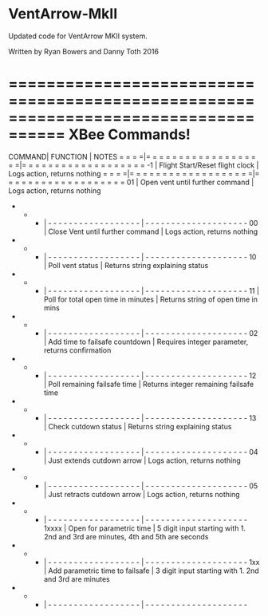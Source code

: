# VentArrow-MkII

Updated code for VentArrow MKII system.  

Written by Ryan Bowers and Danny Toth 2016

====================================================================================
XBee Commands!
====================================================================================
COMMAND|              FUNCTION               | NOTES
= = = =|= = = = = = = = = = = = = = = = = = =|= = = = = = = = = = = = = = = = = = = 
-1     | Flight Start/Reset flight clock     | Logs action, returns nothing
= = = =|= = = = = = = = = = = = = = = = = = =|= = = = = = = = = = = = = = = = = = = 
01     | Open vent until further command     | Logs action, returns nothing
- - -  | - - - - - - - - - - - - - - - - - - | - - - - - - - - - - - - - - - - - - - -
00     | Close Vent until further command    | Logs action, returns nothing
- - -  | - - - - - - - - - - - - - - - - - - | - - - - - - - - - - - - - - - - - - - -
10     |            Poll vent status         | Returns string explaining status
- - -  | - - - - - - - - - - - - - - - - - - | - - - - - - - - - - - - - - - - - - - -
11     | Poll for total open time in minutes | Returns string of open time in mins
- - -  | - - - - - - - - - - - - - - - - - - | - - - - - - - - - - - - - - - - - - - -
02     |    Add time to failsafe countdown   | Requires integer parameter, returns confirmation
- - -  | - - - - - - - - - - - - - - - - - - | - - - - - - - - - - - - - - - - - - - -
12     |   Poll remaining failsafe time      | Returns integer remaining failsafe time
- - -  | - - - - - - - - - - - - - - - - - - | - - - - - - - - - - - - - - - - - - - -
13     |         Check cutdown status        | Returns string explaining status
- - -  | - - - - - - - - - - - - - - - - - - | - - - - - - - - - - - - - - - - - - - -
04     |  Just extends cutdown arrow         | Logs action, returns nothing
- - -  | - - - - - - - - - - - - - - - - - - | - - - - - - - - - - - - - - - - - - - -
05     | Just retracts cutdown arrow         | Logs action, returns nothing
- - -  | - - - - - - - - - - - - - - - - - - | - - - - - - - - - - - - - - - - - - - -
1xxxx  |     Open for parametric time        | 5 digit input starting with 1. 2nd and 3rd are minutes, 4th and 5th are seconds
- - -  | - - - - - - - - - - - - - - - - - - | - - - - - - - - - - - - - - - - - - - -
1xx    | Add parametric time to failsafe     | 3 digit input starting with 1. 2nd and 3rd are minutes
- - -  | - - - - - - - - - - - - - - - - - - | - - - - - - - - - - - - - - - - - - - -



